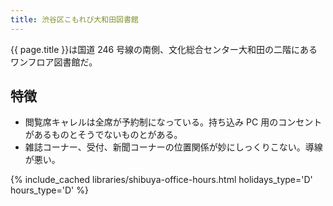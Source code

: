 ```yaml
---
title: 渋谷区こもれび大和田図書館
---
```


{{ page.title }}は国道 246 号線の南側、文化総合センター大和田の二階にあるワンフロア図書館だ。

## 特徴

* 閲覧席キャレルは全席が予約制になっている。持ち込み PC 用のコンセントがあるものとそうでないものとがある。
* 雑誌コーナー、受付、新聞コーナーの位置関係が妙にしっくりこない。導線が悪い。

{% include_cached libraries/shibuya-office-hours.html holidays_type='D' hours_type='D' %}

